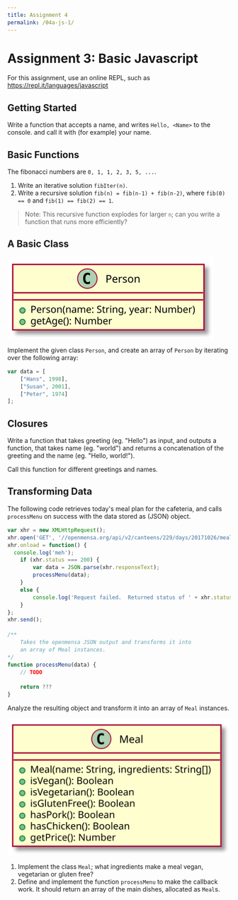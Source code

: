 ```yaml
---
title: Assignment 4
permalink: /04a-js-1/
---
```


# Assignment 3: Basic Javascript

For this assignment, use an online REPL, such as https://repl.it/languages/javascript


## Getting Started

Write a function that accepts a name, and writes `Hello, <Name>` to the console. and call it with (for example) your name.


## Basic Functions

The fibonacci numbers are `0, 1, 1, 2, 3, 5, ...`.

1. Write an iterative solution `fibIter(n)`.
2. Write a recursive solution `fib(n) = fib(n-1) + fib(n-2)`, where `fib(0) == 0` and `fib(1) == fib(2) == 1`.

> Note: This recursive function explodes for larger `n`; can you write a function that runs more efficiently?


## A Basic Class

![Person UML](/assets/person.svg)

Implement the given class `Person`, and create an array of `Person` by iterating over the following array:

```javascript
var data = [
	["Hans", 1998],
	["Susan", 2001],
	["Peter", 1974]
];
```


## Closures

Write a function that takes greeting (eg. "Hello") as input, and outputs a function, that takes name (eg. "world") and returns a concatenation of the greeting and the name (eg. "Hello, world!").

Call this function for different greetings and names.


## Transforming Data

The following code retrieves today's meal plan for the cafeteria, and calls `processMenu` on success with the data stored as (JSON) object.

```javascript
var xhr = new XMLHttpRequest();
xhr.open('GET', '//openmensa.org/api/v2/canteens/229/days/20171026/meals');
xhr.onload = function() {
  console.log('meh');
    if (xhr.status === 200) {
        var data = JSON.parse(xhr.responseText);
        processMenu(data);
    }
    else {
        console.log('Request failed.  Returned status of ' + xhr.status);
    }
};
xhr.send();

/** 
	Takes the openmensa JSON output and transforms it into
	an array of Meal instances.
*/
function processMenu(data) {
	// TODO

	return ???
}
```

Analyze the resulting object and transform it into an array of `Meal` instances.

![Meal UML](/assets/meal.svg)

1. Implement the class `Meal`; what ingredients make a meal vegan, vegetarian or gluten free?
2. Define and implement the function `processMenu` to make the callback work.
	It should return an array of the main dishes, allocated as `Meal`s.
